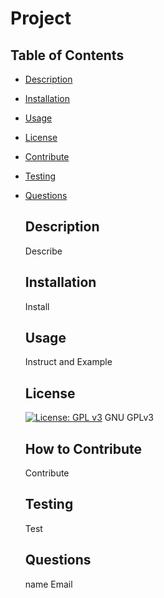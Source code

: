
  # Project 

  ## Table of Contents
  - [Description](#description)
  - [Installation](#installation)
  - [Usage](#usage)
  - [License](#license)
  - [Contribute](#how-to-contribute)
  - [Testing](#testing)
  - [Questions](#questions)

    ## Description
    Describe

    ## Installation
    Install

    ## Usage
    Instruct and Example

    ## License
    [![License: GPL v3](https://img.shields.io/badge/License-GPLv3-blue.svg)](https://www.gnu.org/licenses/gpl-3.0) GNU GPLv3
    

    ## How to Contribute
    Contribute

    ## Testing
    Test

    ## Questions
    name
    Email

